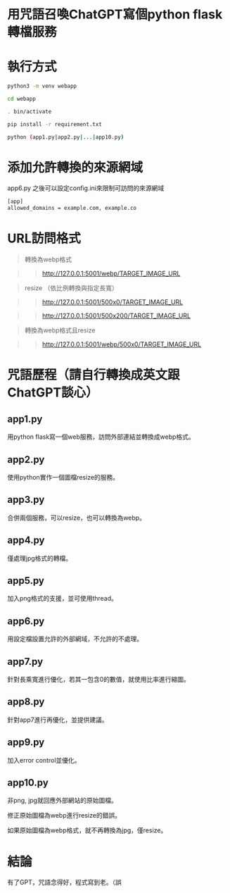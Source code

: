 用咒語召喚ChatGPT寫個python flask轉檔服務
==

# 執行方式

```bash
python3 -m venv webapp

cd webapp

. bin/activate

pip install -r requirement.txt

python (app1.py|app2.py|...|app10.py)


```

# 添加允許轉換的來源網域

app6.py 之後可以設定config.ini來限制可訪問的來源網域

```bash
[app]
allowed_domains = example.com, example.co
```

# URL訪問格式

> 轉換為webp格式

>> http://127.0.0.1:5001/webp/TARGET_IMAGE_URL

> resize （依比例轉換與指定長寬）

>> http://127.0.0.1:5001/500x0/TARGET_IMAGE_URL

>> http://127.0.0.1:5001/500x200/TARGET_IMAGE_URL

> 轉換為webp格式且resize

>> http://127.0.0.1:5001/webp/500x0/TARGET_IMAGE_URL

# 咒語歷程（請自行轉換成英文跟ChatGPT談心）

## app1.py

用python flask寫一個web服務，訪問外部連結並轉換成webp格式。

## app2.py

使用python實作一個圖檔resize的服務。

## app3.py

合併兩個服務，可以resize，也可以轉換為webp。

## app4.py

僅處理jpg格式的轉檔。

## app5.py

加入png格式的支援，並可使用thread。

## app6.py

用設定檔設置允許的外部網域，不允許的不處理。

## app7.py

針對長乘寬進行優化，若其一包含0的數值，就使用比率進行縮圖。

## app8.py

針對app7進行再優化，並提供建議。

## app9.py

加入error control並優化。

## app10.py

非png, jpg就回應外部網站的原始圖檔。

修正原始圖檔為webp進行resize的錯誤。

如果原始圖檔為webp格式，就不再轉換為jpg，僅resize。


結論
==

有了GPT，咒語念得好，程式寫到老。（誤






